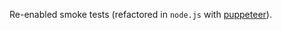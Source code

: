 Re-enabled smoke tests (refactored in `node.js` with [puppeteer](https://github.com/GoogleChrome/puppeteer)).